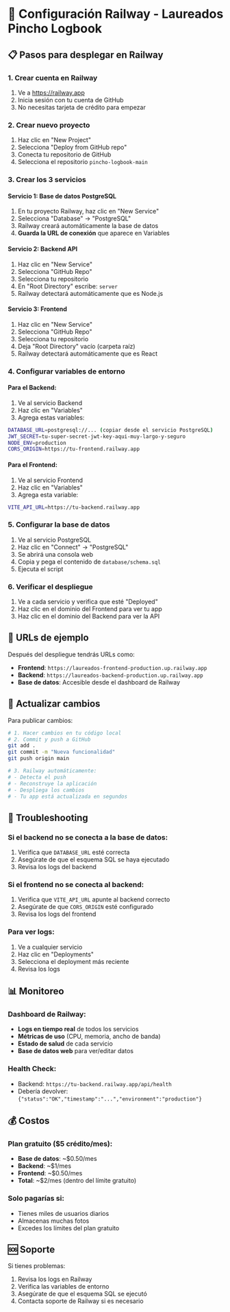 # 🚂 Configuración Railway - Laureados Pincho Logbook

## 📋 Pasos para desplegar en Railway

### 1. Crear cuenta en Railway
1. Ve a https://railway.app
2. Inicia sesión con tu cuenta de GitHub
3. No necesitas tarjeta de crédito para empezar

### 2. Crear nuevo proyecto
1. Haz clic en "New Project"
2. Selecciona "Deploy from GitHub repo"
3. Conecta tu repositorio de GitHub
4. Selecciona el repositorio `pincho-logbook-main`

### 3. Crear los 3 servicios

#### Servicio 1: Base de datos PostgreSQL
1. En tu proyecto Railway, haz clic en "New Service"
2. Selecciona "Database" → "PostgreSQL"
3. Railway creará automáticamente la base de datos
4. **Guarda la URL de conexión** que aparece en Variables

#### Servicio 2: Backend API
1. Haz clic en "New Service"
2. Selecciona "GitHub Repo"
3. Selecciona tu repositorio
4. En "Root Directory" escribe: `server`
5. Railway detectará automáticamente que es Node.js

#### Servicio 3: Frontend
1. Haz clic en "New Service"
2. Selecciona "GitHub Repo"
3. Selecciona tu repositorio
4. Deja "Root Directory" vacío (carpeta raíz)
5. Railway detectará automáticamente que es React

### 4. Configurar variables de entorno

#### Para el Backend:
1. Ve al servicio Backend
2. Haz clic en "Variables"
3. Agrega estas variables:

```bash
DATABASE_URL=postgresql://... (copiar desde el servicio PostgreSQL)
JWT_SECRET=tu-super-secret-jwt-key-aqui-muy-largo-y-seguro
NODE_ENV=production
CORS_ORIGIN=https://tu-frontend.railway.app
```

#### Para el Frontend:
1. Ve al servicio Frontend
2. Haz clic en "Variables"
3. Agrega esta variable:

```bash
VITE_API_URL=https://tu-backend.railway.app
```

### 5. Configurar la base de datos
1. Ve al servicio PostgreSQL
2. Haz clic en "Connect" → "PostgreSQL"
3. Se abrirá una consola web
4. Copia y pega el contenido de `database/schema.sql`
5. Ejecuta el script

### 6. Verificar el despliegue
1. Ve a cada servicio y verifica que esté "Deployed"
2. Haz clic en el dominio del Frontend para ver tu app
3. Haz clic en el dominio del Backend para ver la API

## 🔗 URLs de ejemplo

Después del despliegue tendrás URLs como:
- **Frontend**: `https://laureados-frontend-production.up.railway.app`
- **Backend**: `https://laureados-backend-production.up.railway.app`
- **Base de datos**: Accesible desde el dashboard de Railway

## 🔄 Actualizar cambios

Para publicar cambios:
```bash
# 1. Hacer cambios en tu código local
# 2. Commit y push a GitHub
git add .
git commit -m "Nueva funcionalidad"
git push origin main

# 3. Railway automáticamente:
# - Detecta el push
# - Reconstruye la aplicación
# - Despliega los cambios
# - Tu app está actualizada en segundos
```

## 🐛 Troubleshooting

### Si el backend no se conecta a la base de datos:
1. Verifica que `DATABASE_URL` esté correcta
2. Asegúrate de que el esquema SQL se haya ejecutado
3. Revisa los logs del backend

### Si el frontend no se conecta al backend:
1. Verifica que `VITE_API_URL` apunte al backend correcto
2. Asegúrate de que `CORS_ORIGIN` esté configurado
3. Revisa los logs del frontend

### Para ver logs:
1. Ve a cualquier servicio
2. Haz clic en "Deployments"
3. Selecciona el deployment más reciente
4. Revisa los logs

## 📊 Monitoreo

### Dashboard de Railway:
- **Logs en tiempo real** de todos los servicios
- **Métricas de uso** (CPU, memoria, ancho de banda)
- **Estado de salud** de cada servicio
- **Base de datos web** para ver/editar datos

### Health Check:
- Backend: `https://tu-backend.railway.app/api/health`
- Debería devolver: `{"status":"OK","timestamp":"...","environment":"production"}`

## 💰 Costos

### Plan gratuito ($5 crédito/mes):
- **Base de datos**: ~$0.50/mes
- **Backend**: ~$1/mes
- **Frontend**: ~$0.50/mes
- **Total**: ~$2/mes (dentro del límite gratuito)

### Solo pagarías si:
- Tienes miles de usuarios diarios
- Almacenas muchas fotos
- Excedes los límites del plan gratuito

## 🆘 Soporte

Si tienes problemas:
1. Revisa los logs en Railway
2. Verifica las variables de entorno
3. Asegúrate de que el esquema SQL se ejecutó
4. Contacta soporte de Railway si es necesario
